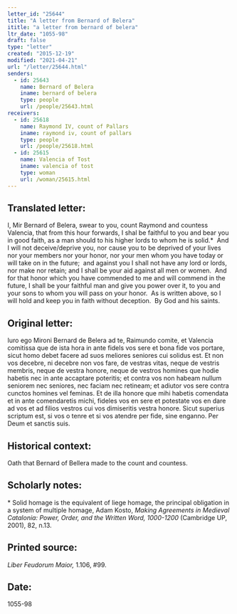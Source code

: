 ```yaml
---
letter_id: "25644"
title: "A letter from Bernard of Belera"
ititle: "a letter from bernard of belera"
ltr_date: "1055-98"
draft: false
type: "letter"
created: "2015-12-19"
modified: "2021-04-21"
url: "/letter/25644.html"
senders:
  - id: 25643
    name: Bernard of Belera
    iname: bernard of belera
    type: people
    url: /people/25643.html
receivers:
  - id: 25618
    name: Raymond IV, count of Pallars
    iname: raymond iv, count of pallars
    type: people
    url: /people/25618.html
  - id: 25615
    name: Valencia of Tost
    iname: valencia of tost
    type: woman
    url: /woman/25615.html
---
```

<h2> Translated letter:</h2><p>I, Mir Bernard of Belera, swear to you, count Raymond and countess Valencia, that from this hour forwards, I shal be faithful to you and bear you in good faith, as a man should to his higher lords to whom he is solid.*&nbsp; And I will not deceive/deprive you, nor cause you to be deprived of your lives nor your members nor your honor, nor your men whom you have today or will take on in the future; &nbsp;and against you I shall not have any lord or lords, nor make nor retain; and I shall be your aid against all men or women.&nbsp; And for that honor which you have commended to me and will commend in the future, I shall be your faithful man and give you power over it, to you and your sons to whom you will pass on your honor.&nbsp; As is written above, so I will hold and keep you in faith without deception.&nbsp; By God and his saints.</p><h2 class="mt-4"> Original letter:</h2><p class="Bodytext51">Iuro ego Mironi Bernard de Belera ad te, Raimundo comite, et Va­lencia comitissa que de ista hora in ante fidels vos sere et bona fide vos portare, sicut homo debet facere ad suos meliores seniores cui solidus est. Et non vos decebre, ni decebre non vos fare, de vestras vitas, neque de vestris membris, neque de vestra honore, neque de vestros homines que hodie habetis nec in ante accaptare poteritis; et contra vos non habeam nullum seniorem nec seniores, nec faciam nec retineam; et adiutor vos sere contra cunctos homines vel feminas. Et de illa honore que mihi habetis comendata et in ante comendaretis michi, fideles vos en sere et potestate vos en dare ad vos et ad filios vestros cui vos dimiseritis vestra honore. Sicut superius scriptum est, si vos o tenre et si vos atendre per fide, sine enganno. Per Deum et sanctis suis.</p><h2 class="mt-4"> Historical context:</h2><p>Oath that Bernard of Bellera made to the count and countess.</p><h2 class="mt-4"> Scholarly notes:</h2><p>* Solid homage is the equivalent of liege homage, the principal obligation in a system of multiple homage, Adam Kosto, <em>Making Agreements in Medieval Catalonia: Power, Order, and the Written Word, 1000-1200</em><span>&nbsp;(Cambridge UP, 2001),&nbsp;</span>82, n.13.&nbsp;</p><h2 class="mt-4"> Printed source:</h2><p><i>Liber Feudorum Maior,</i> 1.106, #99.&nbsp;&nbsp;</p><h2 class="mt-4"> Date:</h2>1055-98